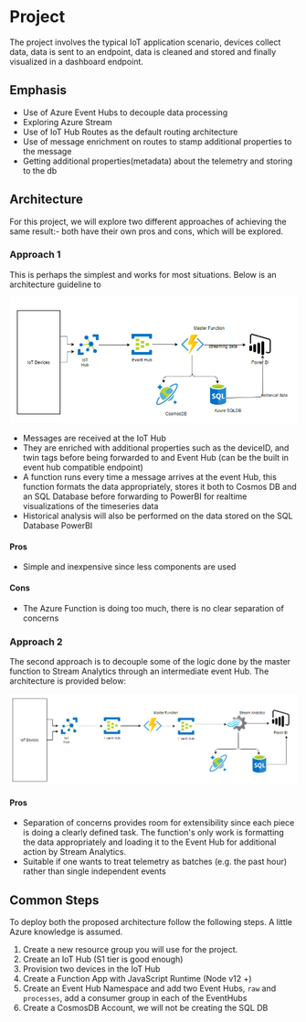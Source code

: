 # Project

The project involves the typical IoT application scenario, devices collect data, data is sent to an endpoint, data is cleaned and stored and finally visualized in a dashboard endpoint.

## Emphasis

- Use of Azure Event Hubs to decouple data processing
- Exploring Azure Stream
- Use of IoT Hub Routes as the default routing architecture
- Use of message enrichment on routes to stamp additional properties to the message
- Getting additional properties(metadata) about the telemetry and storing to the db

## Architecture

For this project, we will explore two different approaches of achieving the same result:- both have their own pros and cons, which will be explored.

### Approach 1

This is perhaps the simplest and works for most situations. Below is an architecture guideline to

![](assets/arch1.PNG)

- Messages are received at the IoT Hub
- They are enriched with additional properties such as the deviceID, and twin tags before being forwarded to and Event Hub (can be the built in event hub compatible endpoint)
- A function runs every time a message arrives at the event Hub, this function formats the data appropriately, stores it both to Cosmos DB and an SQL Database before forwarding to PowerBI for realtime visualizations of the timeseries data
- Historical analysis will also be performed on the data stored on the SQL Database PowerBI

#### Pros

- Simple and inexpensive since less components are used

#### Cons

- The Azure Function is doing too much, there is no clear separation of concerns

### Approach 2

The second approach is to decouple some of the logic done by the master function to Stream Analytics through an intermediate event Hub. The architecture is provided below:

![](assets/arch2.PNG)

#### Pros

- Separation of concerns provides room for extensibility since each piece is doing a clearly defined task. The function's only work is formatting the data appropriately and loading it to the Event Hub for additional action by Stream Analytics.
- Suitable if one wants to treat telemetry as batches (e.g. the past hour) rather than single independent events

## Common Steps

To deploy both the proposed architecture follow the following steps. A little Azure knowledge is assumed.

1. Create a new resource group you will use for the project.
2. Create an IoT Hub (S1 tier is good enough)
3. Provision two devices in the IoT Hub
4. Create a Function App with JavaScript Runtime (Node v12 +)
5. Create an Event Hub Namespace and add two Event Hubs, `raw` and `processes`, add a consumer group in each of the EventHubs
6. Create a CosmosDB Account, we will not be creating the SQL DB
